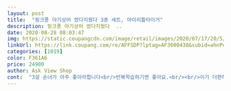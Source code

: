 ```yaml
---
layout: post 
title:  "핑크퐁 아기상어 썼다지웠다 3종 세트, 마이리틀타이거" 
description: 핑크퐁 아기상어 썼다지웠다  ..
date: 2020-08-28 08:03:47 
img: https://static.coupangcdn.com/image/retail/images/2020/07/17/20/5/56dd3f4f-59d7-4843-a0be-e7929c62a682.jpg 
linkUrl: https://link.coupang.com/re/AFFSDP?lptag=AF3600438&subid=ahnPublicAsk&pageKey=1893515032&itemId=3216966307&vendorItemId=71204261232&traceid=V0-113-39ef799ab0d62414 
categories: [1019] 
color: F361A6 
price: 24900 
author: Ask View Shop 
cont:  "3살 손녀가 아주 좋아라합니다<br/>반복학습하기엔 좋아요.<br/><br/>이기 더편하고  아기자기 캐릭터도 잇고 5살 4살 더좋아하네요 ㅋㅋ<br/>인터넷프린트학습지 뽑아서  손코팅해서  썼다지웠다 연습하고잇엇는데.<br/>.<br/><br/>종이용 한글연습, 알파벳연습도 사봣지만 반복이 좋을것같아 구매햇는데  딱임다.<br/>.<br/><br/>지우개가 첨엔 잘지워지지만 많이 쓸수록 깨끗이 안지워지니 문구점서 보드마카용 지우개 구입하시던지 물티슈로 닦고 휴지로  쓱닦아주믄  깨끗이 잘써져요.<br/><br/>책상위에놔두니 알아서 잘따라쓰고 하네요.<br/><br/>펜이 약해보이지만  부자재까지 좀 튼튼한걸로  줫음한데  아님 집에잇는 마카펜으로 써야해요.<br/>.<br/><br/>" 
---
```

